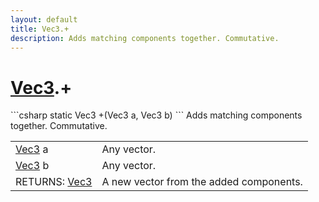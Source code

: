 ```yaml
---
layout: default
title: Vec3.+
description: Adds matching components together. Commutative.
---
```

# [Vec3]({{site.url}}/Pages/Reference/Vec3.html).+

<div class='signature' markdown='1'>
```csharp
static Vec3 +(Vec3 a, Vec3 b)
```
Adds matching components together. Commutative.
</div>

|  |  |
|--|--|
|[Vec3]({{site.url}}/Pages/Reference/Vec3.html) a|Any vector.|
|[Vec3]({{site.url}}/Pages/Reference/Vec3.html) b|Any vector.|
|RETURNS: [Vec3]({{site.url}}/Pages/Reference/Vec3.html)|A new vector from the added components.|




